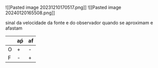 
![[Pasted image 20231210170517.png]]
![[Pasted image 20240120165508.png]]

sinal da velocidade da fonte e do observador quando se aproximam e afastam

|     | aṕ  | af  |
| --- | --- | --- |
| O   | +   | -   |
| F   | -   | +   |
